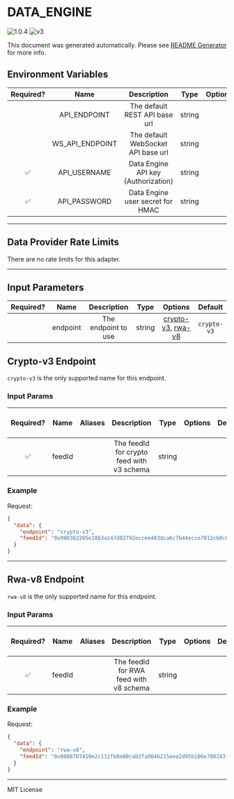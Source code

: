 # DATA_ENGINE

![1.0.4](https://img.shields.io/github/package-json/v/smartcontractkit/external-adapters-js?filename=packages/sources/data-engine/package.json) ![v3](https://img.shields.io/badge/framework%20version-v3-blueviolet)

This document was generated automatically. Please see [README Generator](../../scripts#readme-generator) for more info.

## Environment Variables

| Required? |      Name       |             Description             |  Type  | Options |               Default               |
| :-------: | :-------------: | :---------------------------------: | :----: | :-----: | :---------------------------------: |
|           |  API_ENDPOINT   |    The default REST API base url    | string |         | `https://api.dataengine.chain.link` |
|           | WS_API_ENDPOINT | The default WebSocket API base url  | string |         |  `wss://ws.dataengine.chain.link`   |
|    ✅     |  API_USERNAME   | Data Engine API key (Authorization) | string |         |                                     |
|    ✅     |  API_PASSWORD   |  Data Engine user secret for HMAC   | string |         |                                     |

---

## Data Provider Rate Limits

There are no rate limits for this adapter.

---

## Input Parameters

| Required? |   Name   |     Description     |  Type  |                           Options                            |   Default   |
| :-------: | :------: | :-----------------: | :----: | :----------------------------------------------------------: | :---------: |
|           | endpoint | The endpoint to use | string | [crypto-v3](#crypto-v3-endpoint), [rwa-v8](#rwa-v8-endpoint) | `crypto-v3` |

## Crypto-v3 Endpoint

`crypto-v3` is the only supported name for this endpoint.

### Input Params

| Required? |  Name  | Aliases |                Description                |  Type  | Options | Default | Depends On | Not Valid With |
| :-------: | :----: | :-----: | :---------------------------------------: | :----: | :-----: | :-----: | :--------: | :------------: |
|    ✅     | feedId |         | The feedId for crypto feed with v3 schema | string |         |         |            |                |

### Example

Request:

```json
{
  "data": {
    "endpoint": "crypto-v3",
    "feedId": "0x000362205e10b3a147d02792eccee483dca6c7b44ecce7012cb8c6e0b68b3ae9"
  }
}
```

---

## Rwa-v8 Endpoint

`rwa-v8` is the only supported name for this endpoint.

### Input Params

| Required? |  Name  | Aliases |              Description               |  Type  | Options | Default | Depends On | Not Valid With |
| :-------: | :----: | :-----: | :------------------------------------: | :----: | :-----: | :-----: | :--------: | :------------: |
|    ✅     | feedId |         | The feedId for RWA feed with v8 schema | string |         |         |            |                |

### Example

Request:

```json
{
  "data": {
    "endpoint": "rwa-v8",
    "feedId": "0x0008707410e2c111fb0e80cab2fa004b215eea2d95b106e700243f9ebcc8fbd9"
  }
}
```

---

MIT License

